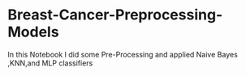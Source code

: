 # Breast-Cancer-Preprocessing-Models
In this Notebook I did some Pre-Processing and applied Naive Bayes ,KNN,and MLP classifiers
